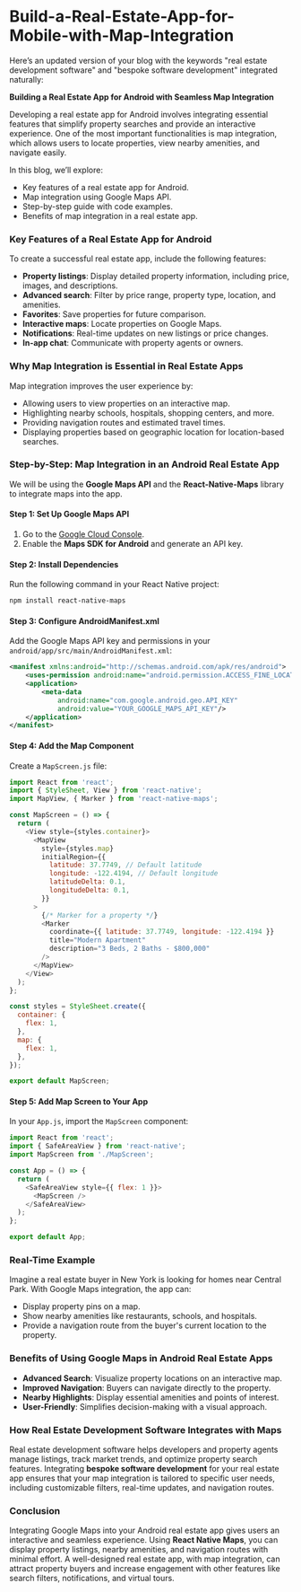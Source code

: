 # Build-a-Real-Estate-App-for-Mobile-with-Map-Integration
Here’s an updated version of your blog with the keywords "real estate development software" and "bespoke software development" integrated naturally:

**Building a Real Estate App for Android with Seamless Map Integration**

Developing a real estate app for Android involves integrating essential features that simplify property searches and provide an interactive experience. One of the most important functionalities is map integration, which allows users to locate properties, view nearby amenities, and navigate easily. 

In this blog, we’ll explore:
- Key features of a real estate app for Android.
- Map integration using Google Maps API.
- Step-by-step guide with code examples.
- Benefits of map integration in a real estate app.

### Key Features of a Real Estate App for Android
To create a successful real estate app, include the following features:
- **Property listings**: Display detailed property information, including price, images, and descriptions.
- **Advanced search**: Filter by price range, property type, location, and amenities.
- **Favorites**: Save properties for future comparison.
- **Interactive maps**: Locate properties on Google Maps.
- **Notifications**: Real-time updates on new listings or price changes.
- **In-app chat**: Communicate with property agents or owners.

### Why Map Integration is Essential in Real Estate Apps
Map integration improves the user experience by:
- Allowing users to view properties on an interactive map.
- Highlighting nearby schools, hospitals, shopping centers, and more.
- Providing navigation routes and estimated travel times.
- Displaying properties based on geographic location for location-based searches.

### Step-by-Step: Map Integration in an Android Real Estate App
We will be using the **Google Maps API** and the **React-Native-Maps** library to integrate maps into the app.

#### Step 1: Set Up Google Maps API
1. Go to the [Google Cloud Console](https://console.cloud.google.com/).
2. Enable the **Maps SDK for Android** and generate an API key.

#### Step 2: Install Dependencies
Run the following command in your React Native project:
```bash
npm install react-native-maps
```

#### Step 3: Configure AndroidManifest.xml
Add the Google Maps API key and permissions in your `android/app/src/main/AndroidManifest.xml`:
```xml
<manifest xmlns:android="http://schemas.android.com/apk/res/android">
    <uses-permission android:name="android.permission.ACCESS_FINE_LOCATION"/>
    <application>
        <meta-data
            android:name="com.google.android.geo.API_KEY"
            android:value="YOUR_GOOGLE_MAPS_API_KEY"/>
    </application>
</manifest>
```

#### Step 4: Add the Map Component
Create a `MapScreen.js` file:
```javascript
import React from 'react';
import { StyleSheet, View } from 'react-native';
import MapView, { Marker } from 'react-native-maps';

const MapScreen = () => {
  return (
    <View style={styles.container}>
      <MapView
        style={styles.map}
        initialRegion={{
          latitude: 37.7749, // Default latitude
          longitude: -122.4194, // Default longitude
          latitudeDelta: 0.1,
          longitudeDelta: 0.1,
        }}
      >
        {/* Marker for a property */}
        <Marker
          coordinate={{ latitude: 37.7749, longitude: -122.4194 }}
          title="Modern Apartment"
          description="3 Beds, 2 Baths - $800,000"
        />
      </MapView>
    </View>
  );
};

const styles = StyleSheet.create({
  container: {
    flex: 1,
  },
  map: {
    flex: 1,
  },
});

export default MapScreen;
```

#### Step 5: Add Map Screen to Your App
In your `App.js`, import the `MapScreen` component:
```javascript
import React from 'react';
import { SafeAreaView } from 'react-native';
import MapScreen from './MapScreen';

const App = () => {
  return (
    <SafeAreaView style={{ flex: 1 }}>
      <MapScreen />
    </SafeAreaView>
  );
};

export default App;
```

### Real-Time Example
Imagine a real estate buyer in New York is looking for homes near Central Park. With Google Maps integration, the app can:
- Display property pins on a map.
- Show nearby amenities like restaurants, schools, and hospitals.
- Provide a navigation route from the buyer's current location to the property.

### Benefits of Using Google Maps in Android Real Estate Apps
- **Advanced Search**: Visualize property locations on an interactive map.
- **Improved Navigation**: Buyers can navigate directly to the property.
- **Nearby Highlights**: Display essential amenities and points of interest.
- **User-Friendly**: Simplifies decision-making with a visual approach.

### How Real Estate Development Software Integrates with Maps
Real estate development software helps developers and property agents manage listings, track market trends, and optimize property search features. Integrating **bespoke software development** for your real estate app ensures that your map integration is tailored to specific user needs, including customizable filters, real-time updates, and navigation routes.

### Conclusion
Integrating Google Maps into your Android real estate app gives users an interactive and seamless experience. Using **React Native Maps**, you can display property listings, nearby amenities, and navigation routes with minimal effort. A well-designed real estate app, with map integration, can attract property buyers and increase engagement with other features like search filters, notifications, and virtual tours.
